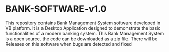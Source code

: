 # BANK-SOFTWARE-v1.0
This repository contains Bank Management System software developed in VB platform. It is a Desktop Application designed to demonstrate the basic functionalities of a modern banking system. This Bank Management System is a open source, the code can be downloaded as a zip file. 
There will be Releases on this software when bugs are detected and fixed 
